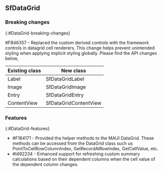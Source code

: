 ## SfDataGrid

### Breaking changes
{:#DataGrid-breaking-changes}

\#FB46357 - Replaced the custom derived controls with the framework controls in datagrid cell renderers. This change helps prevent unintended styling when applying implicit styling globally. Please find the API changes below,

| Existing class | New class             |
|----------------|-----------------------|
| Label          | SfDataGridLabel       |
| Image          | SfDataGridImage       |
| Entry          | SfDataGridEntry       |
| ContentView    | SfDataGridContentView |

### Features
{:#DataGrid-features}

- \#F184171 - Provided the helper methods to the MAUI DataGrid. These methods can be accessed from the DataGrid class such us PointToCellRowColumnIndex, GetRecordAtRowIndex, GetCellValue, etc.
- \#I492234 - Enhanced support for refreshing custom summary calculations based on their dependent columns when the cell value of the dependent column changes.
